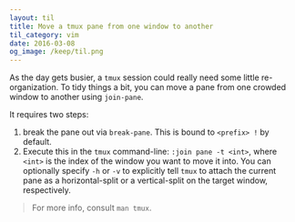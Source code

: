 ```yaml
---
layout: til
title: Move a tmux pane from one window to another
til_category: vim
date: 2016-03-08
og_image: /keep/til.png
---
```


As the day gets busier, a `tmux` session could really need some little re-organization. To tidy things a bit, you can move a pane from one crowded window to another using `join-pane`.

It requires two steps:

1. break the pane out via `break-pane`. This is bound to `<prefix> !` by default.
2. Execute this in the `tmux` command-line: `:join pane -t <int>`, where `<int>` is the index of the window you want to move it into. You can optionally specify `-h` or `-v` to explicitly tell
`tmux` to attach the current pane as a horizontal-split or a vertical-split on the target window, respectively.

> For more info, consult `man tmux`.
